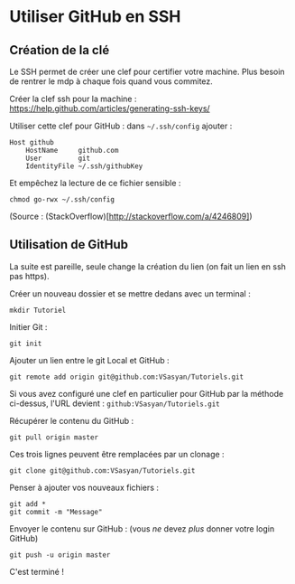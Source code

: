 Utiliser GitHub en SSH
======================

Création de la clé
------------------

Le SSH permet de créer une clef pour certifier votre machine.
Plus besoin de rentrer le mdp à chaque fois quand vous commitez.

Créer la clef ssh pour la machine : https://help.github.com/articles/generating-ssh-keys/

Utiliser cette clef pour GitHub : dans `~/.ssh/config` ajouter :

    Host github
        HostName     github.com
        User         git
        IdentityFile ~/.ssh/githubKey
        
Et empêchez la lecture de ce fichier sensible :

    chmod go-rwx ~/.ssh/config
    
(Source : (StackOverflow)[http://stackoverflow.com/a/4246809])


Utilisation de GitHub
---------------------

La suite est pareille, seule change la création du lien (on fait un lien en ssh pas https).

Créer un nouveau dossier et se mettre dedans avec un terminal :

    mkdir Tutoriel

Initier Git :

    git init

Ajouter un lien entre le git Local et GitHub :

    git remote add origin git@github.com:VSasyan/Tutoriels.git
    
Si vous avez configuré une clef en particulier pour GitHub par la méthode
ci-dessus, l'URL devient : `github:VSasyan/Tutoriels.git`

Récupérer le contenu du GitHub :

    git pull origin master

Ces trois lignes peuvent être remplacées par un clonage :

    git clone git@github.com:VSasyan/Tutoriels.git

Penser à ajouter vos nouveaux fichiers :

    git add *
    git commit -m "Message"

Envoyer le contenu sur GitHub : (vous *ne* devez *plus* donner votre login GitHub)

    git push -u origin master  

C'est terminé !
